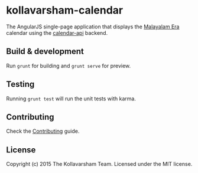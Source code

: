 # kollavarsham-calendar

The AngularJS single-page application that displays the [Malayalam Era](https://en.wikipedia.org/wiki/Kollam_era) calendar using the [calendar-api](https://github.com/kollavarsham/calendar-api) backend.

## Build & development

Run `grunt` for building and `grunt serve` for preview.

## Testing

Running `grunt test` will run the unit tests with karma.

## Contributing
Check the [Contributing](CONTRIBUTING.md) guide.

## License
Copyright (c) 2015 The Kollavarsham Team. Licensed under the MIT license.
